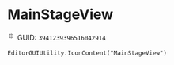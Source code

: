 # MainStageView
![](/img/MainStageView.png)
GUID: `3941239396516042914`
```
EditorGUIUtility.IconContent("MainStageView")
```
